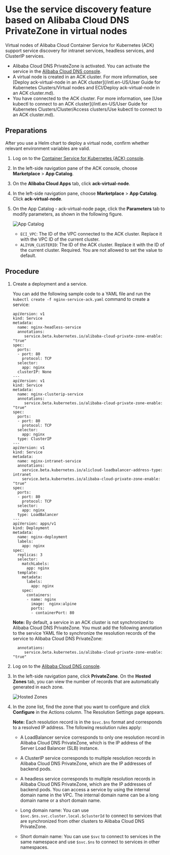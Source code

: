 # Use the service discovery feature based on Alibaba Cloud DNS PrivateZone in virtual nodes

Virtual nodes of Alibaba Cloud Container Service for Kubernetes \(ACK\) support service discovery for intranet services, headless services, and ClusterIP services.

-   Alibaba Cloud DNS PrivateZone is activated. You can activate the service in the [Alibaba Cloud DNS console](https://dns.console.aliyun.com/).
-   A virtual node is created in an ACK cluster. For more information, see [Deploy ack-virtual-node in an ACK cluster](/intl.en-US/User Guide for Kubernetes Clusters/Virtual nodes and ECI/Deploy ack-virtual-node in an ACK cluster.md).
-   You have connected to the ACK cluster. For more information, see [Use kubectl to connect to an ACK cluster](/intl.en-US/User Guide for Kubernetes Clusters/Cluster/Access clusters/Use kubectl to connect to an ACK cluster.md).

## Preparations

After you use a Helm chart to deploy a virtual node, confirm whether relevant environment variables are valid.

1.  Log on to the [Container Service for Kubernetes \(ACK\) console](https://cs.console.aliyun.com).

2.  In the left-side navigation pane of the ACK console, choose **Marketplace** \> **App Catalog**.

3.  On the **Alibaba Cloud Apps** tab, click **ack-virtual-node**.

4.  In the left-side navigation pane, choose **Marketplace** \> **App Catalog**. Click **ack-virtual-node**.

5.  On the App Catalog - ack-virtual-node page, click the **Parameters** tab to modify parameters, as shown in the following figure.

    ![App Catalog](https://static-aliyun-doc.oss-accelerate.aliyuncs.com/assets/img/en-US/5246858951/p65159.png)

    -   `ECI_VPC`: The ID of the VPC connected to the ACK cluster. Replace it with the VPC ID of the current cluster.
    -   `ALIYUN_CLUSTERID`: The ID of the ACK cluster. Replace it with the ID of the current cluster. Required. You are not allowed to set the value to default.

## Procedure

1.  Create a deployment and a service.

    You can add the following sample code to a YAML file and run the `kubectl create -f nginx-service-ack.yaml` command to create a service:

    ```
    apiVersion: v1
    kind: Service
    metadata:
      name: nginx-headless-service
      annotations:
         service.beta.kubernetes.io/alibaba-cloud-private-zone-enable: "true"
    spec:
      ports:
      - port: 80
        protocol: TCP
      selector:
        app: nginx
      clusterIP: None
    ---
    apiVersion: v1
    kind: Service
    metadata:
      name: nginx-clusterip-service
      annotations:
         service.beta.kubernetes.io/alibaba-cloud-private-zone-enable: "true"
    spec:
      ports:
      - port: 80
        protocol: TCP
      selector:
        app: nginx
      type: ClusterIP
    ---
    apiVersion: v1
    kind: Service
    metadata:
      name: nginx-intranet-service
      annotations:
        service.beta.kubernetes.io/alicloud-loadbalancer-address-type: intranet
        service.beta.kubernetes.io/alibaba-cloud-private-zone-enable: "true"
    spec:
      ports:
      - port: 80
        protocol: TCP
      selector:
        app: nginx
      type: LoadBalancer
    ---
    apiVersion: apps/v1
    kind: Deployment
    metadata:
      name: nginx-deployment
      labels:
        app: nginx
    spec:
      replicas: 3
      selector:
        matchLabels:
          app: nginx
      template:
        metadata:
          labels:
            app: nginx
        spec:
          containers:
          - name: nginx
            image:  nginx:alpine
            ports:
            - containerPort: 80
    ```

    **Note:** By default, a service in an ACK cluster is not synchronized to Alibaba Cloud DNS PrivateZone. You must add the following annotation to the service YAML file to synchronize the resolution records of the service to Alibaba Cloud DNS PrivateZone:

    ```
      annotations:
         service.beta.kubernetes.io/alibaba-cloud-private-zone-enable: "true"
    ```

2.  Log on to the [Alibaba Cloud DNS console](https://dns.console.aliyun.com/).

3.  In the left-side navigation pane, click **PrivateZone**. On the **Hosted Zones** tab, you can view the number of records that are automatically generated in each zone.

    ![Hosted Zones](https://static-aliyun-doc.oss-accelerate.aliyuncs.com/assets/img/en-US/7913693161/p10241.png)

4.  In the zone list, find the zone that you want to configure and click **Configure** in the Actions column. The Resolution Settings page appears.

    **Note:** Each resolution record is in the `$svc.$ns` format and corresponds to a resolved IP address. The following resolution rules apply:

    -   A LoadBalancer service corresponds to only one resolution record in Alibaba Cloud DNS PrivateZone, which is the IP address of the Server Load Balancer \(SLB\) instance.
    -   A ClusterIP service corresponds to multiple resolution records in Alibaba Cloud DNS PrivateZone, which are the IP addresses of backend pods.
    -   A headless service corresponds to multiple resolution records in Alibaba Cloud DNS PrivateZone, which are the IP addresses of backend pods.
    You can access a service by using the internal domain name in the VPC. The internal domain name can be a long domain name or a short domain name.

    -   Long domain name: You can use `$svc.$ns.svc.cluster.local.$clusterId` to connect to services that are synchronized from other clusters to Alibaba Cloud DNS PrivateZone.
    -   Short domain name: You can use `$svc` to connect to services in the same namespace and use `$svc.$ns` to connect to services in other namespaces.

